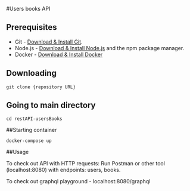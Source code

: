 #Users books API

## Prerequisites

- Git - [Download & Install Git](https://git-scm.com/downloads).
- Node.js - [Download & Install Node.js](https://nodejs.org/en/download/) and the npm package manager.
- Docker - [Download & Install Docker](https://docs.docker.com/get-docker/)

## Downloading

```
git clone {repository URL}
```

## Going to main directory

```
cd restAPI-usersBooks
```

##Starting container

```
docker-compose up
```

##Usage

To check out API with HTTP requests:
Run Postman or other tool (localhost:8080) with endpoints: users, books.

To check out graphql playground - localhost:8080/graphql
